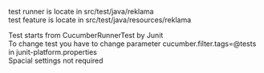 test runner is locate in src/test/java/reklama  \
test feature is locate in src/test/java/resources/reklama

Test starts from CucumberRunnerTest by Junit    \
To change test you have to change parameter cucumber.filter.tags=@tests in junit-platform.properties    \
Spacial settings not required